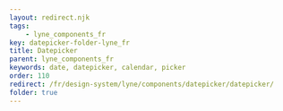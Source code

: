 ```yaml
---
layout: redirect.njk
tags: 
    - lyne_components_fr
key: datepicker-folder-lyne_fr
title: Datepicker
parent: lyne_components_fr
keywords: date, datepicker, calendar, picker
order: 110
redirect: /fr/design-system/lyne/components/datepicker/datepicker/
folder: true
---
```

